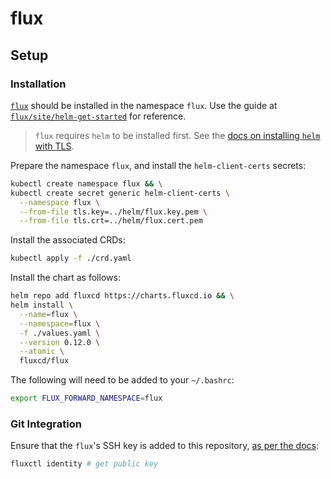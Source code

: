 # flux

## Setup

### Installation

[`flux`](https://github.com/weaveworks/flux) should be installed in the
namespace `flux`. Use the guide at
[`flux/site/helm-get-started`](https://github.com/weaveworks/flux/blob/master/site/helm-get-started.md)
for reference.

> `flux` requires `helm` to be installed first. See the
> [docs on installing `helm` with TLS](../helm/README.md).

Prepare the namespace `flux`, and install the `helm-client-certs` secrets:

```bash
kubectl create namespace flux && \
kubectl create secret generic helm-client-certs \
  --namespace flux \
  --from-file tls.key=../helm/flux.key.pem \
  --from-file tls.crt=../helm/flux.cert.pem
```

Install the associated CRDs:

```bash
kubectl apply -f ./crd.yaml
```

Install the chart as follows:

```bash
helm repo add fluxcd https://charts.fluxcd.io && \
helm install \
  --name=flux \
  --namespace=flux \
  -f ./values.yaml \
  --version 0.12.0 \
  --atomic \
  fluxcd/flux
```

The following will need to be added to your `~/.bashrc`:

```bash
export FLUX_FORWARD_NAMESPACE=flux
```

### Git Integration

Ensure that the `flux`'s SSH key is added to this repository,
[as per the docs](https://github.com/weaveworks/flux/blob/master/site/fluxctl.md#add-an-ssh-deploy-key-to-the-repository):

```bash
fluxctl identity # get public key
```
